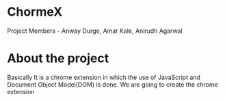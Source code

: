 # ChormeX

Project Members - Anway Durge, Amar Kale, Anirudh Agarwal

# About the project
Basically It is a chrome extension in which the use of JavaScript and Document Object Model(DOM) is done. We are going to create the chrome extension
